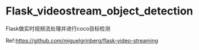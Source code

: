 # Flask_videostream_object_detection
Flask做实时视频流处理并进行coco目标检测


Ref:https://github.com/miguelgrinberg/flask-video-streaming
